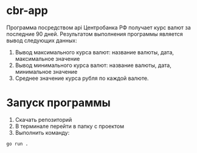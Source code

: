 # cbr-app
Программа посредством api Центробанка РФ получает курс валют за последние 90 дней.
Результатом выполнения программы является вывод следующих данных:
1) Вывод максимального курса валют: название валюты, дата, максимальное значение
2) Вывод минимального курса валют: название валюты, дата, минимальное значение
3) Среднее значение курса рубля по каждой валюте.

# Запуск программы
1) Скачать репозиторий
2) В терминале перейти в папку с проектом
3) Выполнить команду:
```
go run .
```
